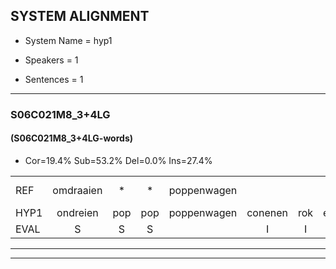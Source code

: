 
## SYSTEM ALIGNMENT

- System Name = hyp1

- Speakers = 1

- Sentences = 1

---

### S06C021M8_3+4LG

#### (S06C021M8_3+4LG-words)

- Cor=19.4%	Sub=53.2%	Del=0.0%	Ins=27.4%

|  |  |  |  |  |  |  |  |  |  |  |  |  |  |  |  |  |  |  |  |  |  |  |  |  |  |  |  |  |  |  |  |  |  |  |  |  |  |  |  |  |  |  |  |  |  |  |  |  |  |  |  |  |  |  |  |  |  |  |  |  |  |  |
|:--- |:---:|:---:|:---:|:---:|:---:|:---:|:---:|:---:|:---:|:---:|:---:|:---:|:---:|:---:|:---:|:---:|:---:|:---:|:---:|:---:|:---:|:---:|:---:|:---:|:---:|:---:|:---:|:---:|:---:|:---:|:---:|:---:|:---:|:---:|:---:|:---:|:---:|:---:|:---:|:---:|:---:|:---:|:---:|:---:|:---:|:---:|:---:|:---:|:---:|:---:|:---:|:---:|:---:|:---:|:---:|:---:|:---:|:---:|:---:|:---:|:---:|:---:|
| REF | omdraaien | * | * | poppenwagen |  |  |  | konijnenhok | * | elastiekje | ruziemaken | teddybeer | dierentuin |  |  |  |  |  | paddenstoelen | verstoppertje | wasmachine | fototoestel | *(toilettenpapier) | toiletpapier | vrachtwagen | buurmannen |  | vogelkooi | olifant |  | * | schommelen | iedereen |  | schoenenwinkel | knutselen | ophangen | verjaardag |  |  | sprookjesboek | tandenborstel | lucifer |  |  |  |  | slaapkamer | achterdeur | ziekenhuis | nieuwsgierig | afblijven | kabouter | washandje | sneeuwwitje | goeiendag | vakantie | limonade | autorijden | eindelijk | familie | chocolade |
| HYP1 | ondreien | pop | pop | poppenwagen | conenen | rok | en | lastiekje | ruzie | maken | de | diber | dierentuin | paddenstolen | verstopbertje | was | machina | folte | toestil | ta | litten | papier | tollit | papir | frechtvarden | buurmannen | voorrol | kooi | olifant | schoen | schoemel | en | iedereen | schoenen | winkel | tsullen | ophangen | verjaardag | sprolkusbook | dan | den | barstal | lucifer | slaapramer | echt | der | zikenais | nieuwskirig | of | blijven | kabater | was | helmtj | sneeuwtje | goeie | dag | vakantie | humonade | uitreiden | eindelijk | familie | chocolade |
| EVAL | S | S | S |  | I | I | I | S | S | S | S | S |  | I | I | I | I | I | S | S | S | S | S | S | S |  | I | S |  | I | S | S |  | I | S | S |  |  | I | I | S | S |  | I | I | I | I | S | S | S | S | S | S | S | S | S |  | S | S |  |  |  |
---

---
